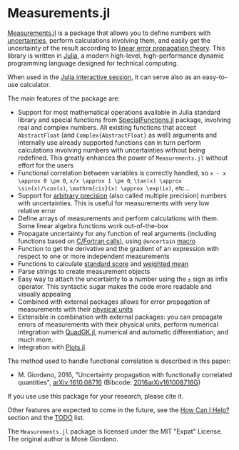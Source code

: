 Measurements.jl
===============

[Measurements.jl](https://github.com/JuliaPhysics/Measurements.jl) is a package
that allows you to define numbers with
[uncertainties](https://en.wikipedia.org/wiki/Measurement_uncertainty), perform
calculations involving them, and easily get the uncertainty of the result
according to [linear error propagation
theory](https://en.wikipedia.org/wiki/Propagation_of_uncertainty). This library
is written in [Julia](http://julialang.org/), a modern high-level,
high-performance dynamic programming language designed for technical computing.

When used in the [Julia interactive
session](http://docs.julialang.org/en/stable/manual/getting-started/), it can
serve also as an easy-to-use calculator.

The main features of the package are:

- Support for most mathematical operations available in Julia standard library
  and special functions from
  [SpecialFunctions.jl](https://github.com/JuliaMath/SpecialFunctions.jl)
  package, involving real and complex numbers. All existing functions that
  accept `AbstractFloat` (and `Complex{AbstractFloat}` as well) arguments and
  internally use already supported functions can in turn perform calculations
  involving numbers with uncertainties without being redefined. This greatly
  enhances the power of `Measurements.jl` without effort for the users
- Functional correlation between variables is correctly handled, so ``x - x
  \approx 0 \pm 0``, ``x/x \approx 1 \pm 0``, ``\tan(x) \approx
  \sin(x)/\cos(x)``, ``\mathrm{cis}(x) \approx \exp(ix)``, etc\...
- Support for [arbitrary
  precision](http://docs.julialang.org/en/stable/manual/integers-and-floating-point-numbers/#arbitrary-precision-arithmetic)
  (also called multiple precision) numbers with uncertainties. This is useful
  for measurements with very low relative error
- Define arrays of measurements and perform calculations with them.  Some linear
  algebra functions work out-of-the-box
- Propagate uncertainty for any function of real arguments (including functions
  based on [C/Fortran
  calls](http://docs.julialang.org/en/stable/manual/calling-c-and-fortran-code/)),
  using `@uncertain`
  [macro](http://docs.julialang.org/en/stable/manual/metaprogramming/)
- Function to get the derivative and the gradient of an expression with respect
  to one or more independent measurements
- Functions to calculate [standard
  score](https://en.wikipedia.org/wiki/Standard_score) and [weighted
  mean](https://en.wikipedia.org/wiki/Weighted_arithmetic_mean)
- Parse strings to create measurement objects
- Easy way to attach the uncertainty to a number using the `±` sign as infix
  operator. This syntactic sugar makes the code more readable and visually
  appealing
- Combined with external packages allows for error propagation of measurements
  with their [physical
  units](https://en.wikipedia.org/wiki/Units_of_measurement)
- Extensible in combination with external packages: you can propagate errors of
  measurements with their physical units, perform numerical integration with
  [QuadGK.jl](https://github.com/JuliaMath/QuadGK.jl), numerical and automatic
  differentiation, and much more.
- Integration with [Plots.jl](https://github.com/JuliaPlots/Plots.jl).

The method used to handle functional correlation is described in this paper:

* M. Giordano, 2016, "Uncertainty propagation with functionally correlated
  quantities", [arXiv:1610.08716](http://arxiv.org/abs/1610.08716) (Bibcode:
  [2016arXiv161008716G](http://adsabs.harvard.edu/abs/2016arXiv161008716G))

If you use use this package for your research, please cite it.

Other features are expected to come in the future, see the [How Can I
Help?](@ref) section and the [TODO](@ref) list.

The `Measurements.jl` package is licensed under the MIT "Expat" License. The
original author is Mosè Giordano.
